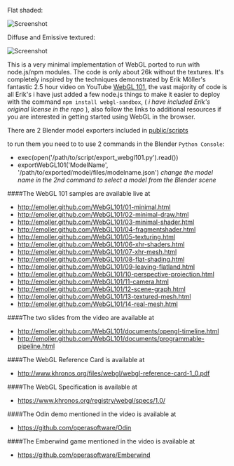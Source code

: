 Flat shaded:

![Screenshot](https://raw.github.com/joates/webgl-sandbox/master/screenshot.png)

Diffuse and Emissive textured:

![Screenshot](https://raw.github.com/joates/webgl-sandbox/master/screenshot2.png)

This is a very minimal implementation of WebGL ported to run with node.js/npm modules. The code is only about 26k without the textures. It's completely inspired by the techniques demonstrated by Erik Möller's fantastic 2.5 hour video on YouTube [WebGL 101](http://www.youtube.com/watch?v=me3BviH3nZc), the vast majority of code is all Erik's i have just added a few node.js things to make it easier to deploy with the command ```npm install webgl-sandbox```, ( _i have included Erik's original license in the repo_ ), also follow the links to additional resources if you are interested in getting started using WebGL in the browser.

There are 2 Blender model exporters included in [public/scripts](https://github.com/joates/webgl-sandbox/tree/master/public/scripts)

to run them you need to to use 2 commands in the Blender ```Python Console```:
* exec(open('/path/to/script/export_webgl101.py').read())
* exportWebGL101('ModelName', '/path/to/exported/model/files/modelname.json')
_change the model name in the 2nd command to select a model from the Blender scene_


####The WebGL 101 samples are available live at
* http://emoller.github.com/WebGL101/01-minimal.html
* http://emoller.github.com/WebGL101/02-minimal-draw.html
* http://emoller.github.com/WebGL101/03-minimal-shader.html
* http://emoller.github.com/WebGL101/04-fragmentshader.html
* http://emoller.github.com/WebGL101/05-texturing.html
* http://emoller.github.com/WebGL101/06-xhr-shaders.html
* http://emoller.github.com/WebGL101/07-xhr-mesh.html
* http://emoller.github.com/WebGL101/08-flat-shading.html
* http://emoller.github.com/WebGL101/09-leaving-flatland.html
* http://emoller.github.com/WebGL101/10-perspective-projection.html
* http://emoller.github.com/WebGL101/11-camera.html
* http://emoller.github.com/WebGL101/12-scene-graph.html
* http://emoller.github.com/WebGL101/13-textured-mesh.html
* http://emoller.github.com/WebGL101/14-real-mesh.html

####The two slides from the video are available at
* http://emoller.github.com/WebGL101/documents/opengl-timeline.html
* http://emoller.github.com/WebGL101/documents/programmable-pipeline.html

####The WebGL Reference Card is available at
* http://www.khronos.org/files/webgl/webgl-reference-card-1_0.pdf

####The WebGL Specification is available at
* https://www.khronos.org/registry/webgl/specs/1.0/

####The Odin demo mentioned in the video is available at
* https://github.com/operasoftware/Odin

####The Emberwind game mentioned in the video is available at
* https://github.com/operasoftware/Emberwind
